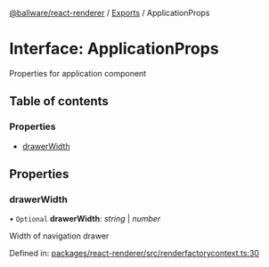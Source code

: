 [@ballware/react-renderer](../README.md) / [Exports](../modules.md) / ApplicationProps

# Interface: ApplicationProps

Properties for application component

## Table of contents

### Properties

- [drawerWidth](applicationprops.md#drawerwidth)

## Properties

### drawerWidth

• `Optional` **drawerWidth**: *string* \| *number*

Width of navigation drawer

Defined in: [packages/react-renderer/src/renderfactorycontext.ts:30](https://github.com/ballware/ballware-client/blob/5f55ce4/packages/react-renderer/src/renderfactorycontext.ts#L30)
